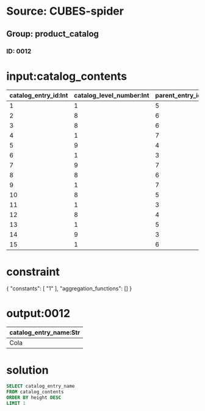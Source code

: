 # Source: CUBES-spider
## Group: product_catalog
### ID: 0012

# input:catalog_contents

| catalog_entry_id:Int | catalog_level_number:Int | parent_entry_id:Int | previous_entry_id:Int | next_entry_id:Int | catalog_entry_name:Str | product_stock_number:Str | price_in_dollars:Dbl | price_in_euros:Dbl | price_in_pounds:Dbl | capacity:Str | length:Str | height:Str | width:Str |
|---|---|---|---|---|---|---|---|---|---|---|---|---|---|
| 1 | 1 | 5 | 9 | 7 | Cola | 89 cp | 200.78 | 159.84 | 172.17 | 1 | 3 | 9 | 5 |
| 2 | 8 | 6 | 9 | 8 | Root beer | 37 hq | 687.59 | 590.11 | 471.78 | 8 | 6 | 5 | 6 |
| 3 | 8 | 6 | 6 | 1 | Cream Soda | 52 ee | 360.5 | 202.32 | 110.32 | 5 | 9 | 7 | 8 |
| 4 | 1 | 7 | 8 | 6 | Carbonated Water | 15 mr | 667.89 | 458.45 | 349.01 | 8 | 6 | 2 | 1 |
| 5 | 9 | 4 | 7 | 6 | Ginger Beer | 42 cp | 616.22 | 537.66 | 405.75 | 5 | 5 | 7 | 9 |
| 6 | 1 | 3 | 4 | 8 | Tizer | 61 py | 642.37 | 434.21 | 331.43 | 6 | 6 | 7 | 1 |
| 7 | 9 | 7 | 3 | 3 | Vimto | 01 ap | 745.02 | 510.32 | 497.4 | 6 | 9 | 6 | 5 |
| 8 | 8 | 6 | 5 | 3 | Ramune | 53 bg | 574.35 | 441.82 | 440.52 | 4 | 4 | 7 | 5 |
| 9 | 1 | 7 | 9 | 9 | Sprite Lemo | 24 ec | 952.37 | 703.17 | 433.82 | 8 | 7 | 1 | 3 |
| 10 | 8 | 5 | 6 | 6 | Dr Pepper | 26 op | 777.41 | 616.54 | 572.41 | 1 | 6 | 1 | 6 |
| 11 | 1 | 3 | 6 | 9 | Diet Pepsi | 49 jg | 808.31 | 643.77 | 515.62 | 9 | 8 | 3 | 3 |
| 12 | 8 | 4 | 5 | 3 | Diet Mountain Dew | 96 zx | 883.43 | 752.87 | 678.01 | 8 | 8 | 1 | 3 |
| 13 | 1 | 5 | 9 | 1 | Mountain Dew | 49 cz | 475.79 | 457.4 | 335.63 | 7 | 8 | 4 | 5 |
| 14 | 9 | 3 | 5 | 8 | Fenta Orange | 65 wc | 415.92 | 385.85 | 371.9 | 7 | 4 | 3 | 7 |
| 15 | 1 | 6 | 8 | 9 | Wanglaoji | 51 kr | 533.6 | 498.62 | 422.71 | 4 | 5 | 8 | 8 |

# constraint

{
  "constants": [
    "1"
  ],
  "aggregation_functions": []
}

# output:0012

| catalog_entry_name:Str |
|---|
| Cola |

# solution

```sql
SELECT catalog_entry_name
FROM catalog_contents
ORDER BY height DESC
LIMIT 1
```
